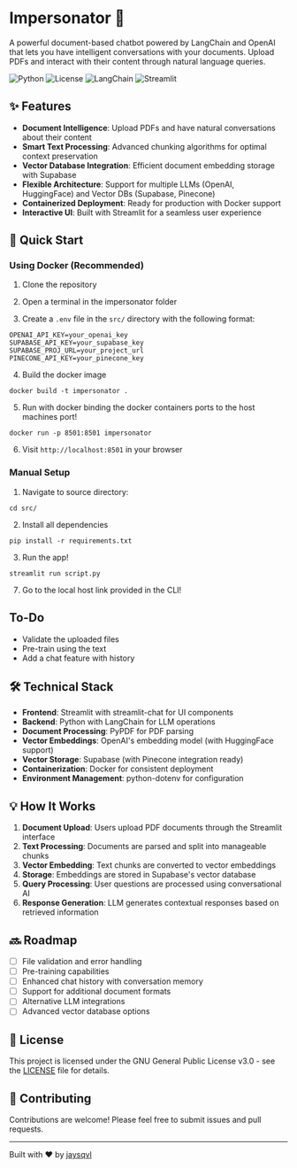 # Impersonator 🤖

A powerful document-based chatbot powered by LangChain and OpenAI that lets you have intelligent conversations with your documents. Upload PDFs and interact with their content through natural language queries.

![Python](https://img.shields.io/badge/python-3.11-blue.svg)
![License](https://img.shields.io/badge/license-GPL--3.0-green.svg)
![LangChain](https://img.shields.io/badge/LangChain-0.0.312-orange.svg)
![Streamlit](https://img.shields.io/badge/Streamlit-1.25.0-red.svg)

## ✨ Features

- **Document Intelligence**: Upload PDFs and have natural conversations about their content
- **Smart Text Processing**: Advanced chunking algorithms for optimal context preservation
- **Vector Database Integration**: Efficient document embedding storage with Supabase
- **Flexible Architecture**: Support for multiple LLMs (OpenAI, HuggingFace) and Vector DBs (Supabase, Pinecone)
- **Containerized Deployment**: Ready for production with Docker support
- **Interactive UI**: Built with Streamlit for a seamless user experience

## 🚀 Quick Start

### Using Docker (Recommended)

1. Clone the repository

2. Open a terminal in the impersonator folder

3. Create a `.env` file in the `src/` directory with the following format:
~~~
OPENAI_API_KEY=your_openai_key
SUPABASE_API_KEY=your_supabase_key
SUPABASE_PROJ_URL=your_project_url
PINECONE_API_KEY=your_pinecone_key
~~~

4. Build the docker image
~~~
docker build -t impersonator .
~~~

5. Run with docker binding the docker containers ports to the host machines port!
~~~ 
docker run -p 8501:8501 impersonator
~~~

6. Visit `http://localhost:8501` in your browser

### Manual Setup

1. Navigate to source directory:
~~~
cd src/
~~~

2. Install all dependencies
~~~
pip install -r requirements.txt
~~~

3. Run the app!
~~~
streamlit run script.py
~~~

7. Go to the local host link provided in the CLI!

## To-Do
- Validate the uploaded files
- Pre-train using the text
- Add a chat feature with history

## 🛠️ Technical Stack

- **Frontend**: Streamlit with streamlit-chat for UI components
- **Backend**: Python with LangChain for LLM operations
- **Document Processing**: PyPDF for PDF parsing
- **Vector Embeddings**: OpenAI's embedding model (with HuggingFace support)
- **Vector Storage**: Supabase (with Pinecone integration ready)
- **Containerization**: Docker for consistent deployment
- **Environment Management**: python-dotenv for configuration

## 💡 How It Works

1. **Document Upload**: Users upload PDF documents through the Streamlit interface
2. **Text Processing**: Documents are parsed and split into manageable chunks
3. **Vector Embedding**: Text chunks are converted to vector embeddings
4. **Storage**: Embeddings are stored in Supabase's vector database
5. **Query Processing**: User questions are processed using conversational AI
6. **Response Generation**: LLM generates contextual responses based on retrieved information

## 🔜 Roadmap

- [ ] File validation and error handling
- [ ] Pre-training capabilities
- [ ] Enhanced chat history with conversation memory
- [ ] Support for additional document formats
- [ ] Alternative LLM integrations
- [ ] Advanced vector database options

## 📄 License

This project is licensed under the GNU General Public License v3.0 - see the [LICENSE](LICENSE) file for details.

## 🤝 Contributing

Contributions are welcome! Please feel free to submit issues and pull requests.

---

Built with ❤️ by [jaysqvl](https://github.com/jaysqvl)